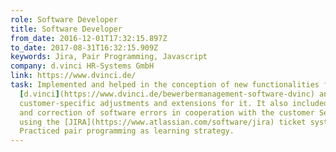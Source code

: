 ```yaml
---
role: Software Developer
title: Software Developer
from_date: 2016-12-01T17:32:15.897Z
to_date: 2017-08-31T16:32:15.909Z
keywords: Jira, Pair Programming, Javascript
company: d.vinci HR-Systems GmbH
link: https://www.dvinci.de/
task: Implemented and helped in the conception of new functionalities for
  [d.vinci](https://www.dvinci.de/bewerbermanagement-software-dvinc) and also
  customer-specific adjustments and extensions for it. It also included analysis
  and correction of software errors in cooperation with the customer Service
  using the [JIRA](https://www.atlassian.com/software/jira) ticket system.
  Practiced pair programming as learning strategy.
---
```

